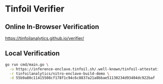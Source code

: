 # Tinfoil Verifier

## Online In-Browser Verification

https://tinfoilanalytics.github.io/verifier/

## Local Verification

```bash
go run cmd/main.go \
  -u https://inference-enclave.tinfoil.sh/.well-known/tinfoil-attestation \
  -r tinfoilanalytics/nitro-enclave-build-demo \
  -d 55b9a80c11415508cf178f1c94c6c8837a21a8bbae51130234d93404dc922baf
```

